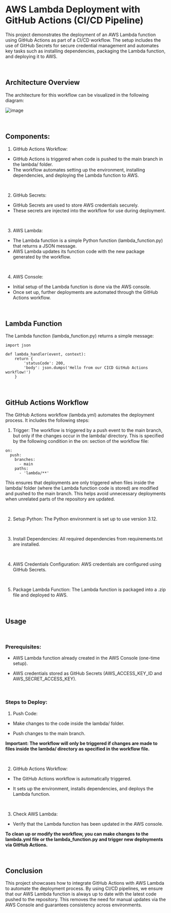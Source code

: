  # AWS Lambda Deployment with GitHub Actions (CI/CD Pipeline)

This project demonstrates the deployment of an AWS Lambda function using GitHub Actions as part of a CI/CD workflow. The setup includes the use of GitHub Secrets for secure credential management and automates key tasks such as installing dependencies, packaging the Lambda function, and deploying it to AWS.

<br>

## Architecture Overview
The architecture for this workflow can be visualized in the following diagram:

![image](https://github.com/user-attachments/assets/a3f2c6c4-98e8-4277-8bdf-24565db1b994)

<br>

## Components:
1. GitHub Actions Workflow:

  - GitHub Actions is triggered when code is pushed to the main branch in the lambda/ folder.
  - The workflow automates setting up the environment, installing dependencies, and deploying the Lambda function to AWS.

<br>

2. GitHub Secrets:

  - GitHub Secrets are used to store AWS credentials securely.
  - These secrets are injected into the workflow for use during deployment.

<br>

3. AWS Lambda:

  - The Lambda function is a simple Python function (lambda_function.py) that returns a JSON message.
  - AWS Lambda updates its function code with the new package generated by the workflow.

<br>

4. AWS Console:

  - Initial setup of the Lambda function is done via the AWS console.
  - Once set up, further deployments are automated through the GitHub Actions workflow.

<br>

## Lambda Function
The Lambda function (lambda_function.py) returns a simple message:

```
import json

def lambda_handler(event, context):
    return {
        'statusCode': 200,
        'body': json.dumps('Hello from our CICD GitHub Actions workflow!')
    }
```

<br>

## GitHub Actions Workflow
The GitHub Actions workflow (lambda.yml) automates the deployment process. It includes the following steps:

1. Trigger: The workflow is triggered by a push event to the main branch, but only if the changes occur in the lambda/ directory. This is specified by the following condition in the on: section of the workflow file:

```
on:
  push:
    branches:
      - main
    paths:
      - 'lambda/**'
```

This ensures that deployments are only triggered when files inside the lambda/ folder (where the Lambda function code is stored) are modified and pushed to the main branch. This helps avoid unnecessary deployments when unrelated parts of the repository are updated.

<br>

2. Setup Python: The Python environment is set up to use version 3.12.

<br>

3. Install Dependencies: All required dependencies from requirements.txt are installed.

<br>

4. AWS Credentials Configuration: AWS credentials are configured using GitHub Secrets.

<br>

5. Package Lambda Function: The Lambda function is packaged into a .zip file and deployed to AWS.

<br>

## Usage
<br>

### Prerequisites:
  - AWS Lambda function already created in the AWS Console (one-time setup).
    
  - AWS credentials stored as GitHub Secrets (AWS_ACCESS_KEY_ID and AWS_SECRET_ACCESS_KEY).

<br>

### Steps to Deploy:
1. Push Code:

  - Make changes to the code inside the lambda/ folder.

  - Push changes to the main branch.

**Important: The workflow will only be triggered if changes are made to files inside the lambda/ directory as specified in the workflow file.**

<br>

2. GitHub Actions Workflow:

  - The GitHub Actions workflow is automatically triggered.
  
  - It sets up the environment, installs dependencies, and deploys the Lambda function.

<br>

3. Check AWS Lambda:

  - Verify that the Lambda function has been updated in the AWS console.
  
**To clean up or modify the workflow, you can make changes to the lambda.yml file or the lambda_function.py and trigger new deployments via GitHub Actions.**

<br>

## Conclusion

This project showcases how to integrate GitHub Actions with AWS Lambda to automate the deployment process. 
By using CI/CD pipelines, we ensure that our AWS Lambda function is always up to date with the latest code pushed to the repository. 
This removes the need for manual updates via the AWS Console and guarantees consistency across environments.






